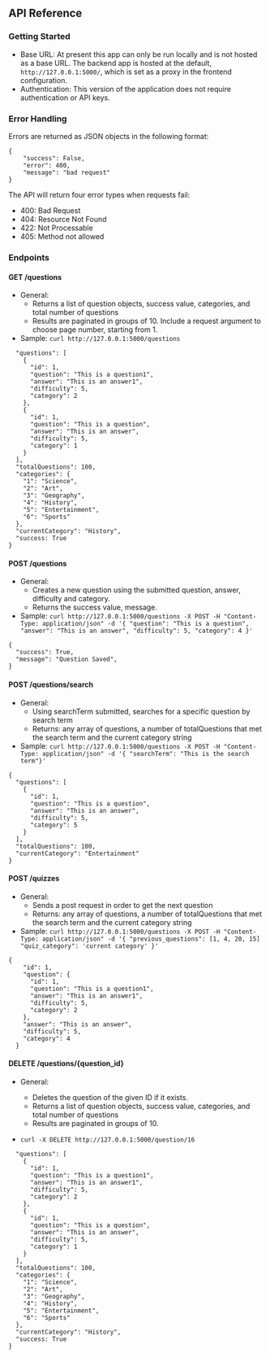 ## API Reference

### Getting Started
- Base URL: At present this app can only be run locally and is not hosted as a base URL. The backend app is hosted at the default, `http://127.0.0.1:5000/`, which is set as a proxy in the frontend configuration. 
- Authentication: This version of the application does not require authentication or API keys. 

### Error Handling
Errors are returned as JSON objects in the following format:
```
{
    "success": False, 
    "error": 400,
    "message": "bad request"
}
```
The API will return four error types when requests fail:
- 400: Bad Request
- 404: Resource Not Found
- 422: Not Processable 
- 405: Method not allowed 

### Endpoints 
#### GET /questions
- General:
    - Returns a list of question objects, success value, categories, and total number of questions
    - Results are paginated in groups of 10. Include a request argument to choose page number, starting from 1. 
- Sample: `curl http://127.0.0.1:5000/questions`

``` {
  "questions": [
    {
      "id": 1,
      "question": "This is a question1",
      "answer": "This is an answer1",
      "difficulty": 5,
      "category": 2
    },
    {
      "id": 1,
      "question": "This is a question",
      "answer": "This is an answer",
      "difficulty": 5,
      "category": 1
    }
  ],
  "totalQuestions": 100,
  "categories": {
    "1": "Science",
    "2": "Art",
    "3": "Geography",
    "4": "History",
    "5": "Entertainment",
    "6": "Sports"
  },
  "currentCategory": "History",
  "success: True
}
```

#### POST /questions
- General:
    - Creates a new question using the submitted question, answer, difficulty and category. 
    - Returns the success value, message. 
- Sample: `curl http://127.0.0.1:5000/questions -X POST -H "Content-Type: application/json" -d '{
    "question": "This is a question",
    "answer": "This is an answer",
    "difficulty": 5,
    "category": 4
  }'`
```
{
  "success": True,
  "message": "Question Saved",
}
```

#### POST /questions/search
- General:
  - Using searchTerm submitted, searches for a specific question by search term
  - Returns: any array of questions, a number of totalQuestions that met the search term and the current category string
- Sample: `curl http://127.0.0.1:5000/questions -X POST -H "Content-Type: application/json" -d '{
  "searchTerm": "This is the search term"}'`
```
{
  "questions": [
    {
      "id": 1,
      "question": "This is a question",
      "answer": "This is an answer",
      "difficulty": 5,
      "category": 5
    }
  ],
  "totalQuestions": 100,
  "currentCategory": "Entertainment"
}
```
#### POST /quizzes
- General:
  - Sends a post request in order to get the next question
  - Returns: any array of questions, a number of totalQuestions that met the search term and the current category string
- Sample: `curl http://127.0.0.1:5000/questions -X POST -H "Content-Type: application/json" -d '{
    "previous_questions": [1, 4, 20, 15]
    "quiz_category": 'current category'
 }'`
```
{
    "id": 1,
    "question": {
      "id": 1,
      "question": "This is a question1",
      "answer": "This is an answer1",
      "difficulty": 5,
      "category": 2
    },
    "answer": "This is an answer",
    "difficulty": 5,
    "category": 4
  }
```


#### DELETE /questions/{question_id}
- General:
    - Deletes the question of the given ID if it exists. 
    - Returns a list of question objects, success value, categories, and total number of questions
    - Results are paginated in groups of 10.

- `curl -X DELETE http://127.0.0.1:5000/question/16`
``` {
  "questions": [
    {
      "id": 1,
      "question": "This is a question1",
      "answer": "This is an answer1",
      "difficulty": 5,
      "category": 2
    },
    {
      "id": 1,
      "question": "This is a question",
      "answer": "This is an answer",
      "difficulty": 5,
      "category": 1
    }
  ],
  "totalQuestions": 100,
  "categories": {
    "1": "Science",
    "2": "Art",
    "3": "Geography",
    "4": "History",
    "5": "Entertainment",
    "6": "Sports"
  },
  "currentCategory": "History",
  "success: True
}